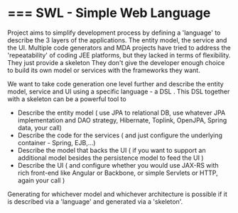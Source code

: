===
SWL - Simple Web Language
===




Project aims to simplify development process by defining a 'language' to describe the 3 layers of the applications. The entity model, the service and the UI. Multiple code generators and MDA projects have tried to address the 'repeatability' of coding JEE platforms, but they lacked in terms of flexibility. They just provide a skeleton They don't give the developer enough choice to build its own model or services with the frameworks they want. 

We want to take code generation one level further and describe the entity model, service and UI using a specific language - a DSL . This DSL together with a skeleton can be a powerful tool to 

* Describe the entity model ( use JPA to relational DB,  use whatever JPA implementation and DAO strategy, Hibernate, Toplink, OpenJPA, Spring data, your call)
* Describe the code for the services ( and just configure the underlying container - Spring, EJB,...)
* Describe the model that backs the UI ( if you want to support an additional model besides the persistence model to feed the UI )
* Describe the UI ( and configure whether you would use JAX-RS with rich front-end like Angular or Backbone, or simple Servlets or HTTP, again your call  ) 


Generating for whichever model and whichever architecture is possible if it is described via a 'language' and generated via a 'skeleton'. 
